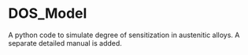 # DOS_Model
A python code to simulate degree of sensitization in austenitic alloys. A separate detailed manual is added. 
